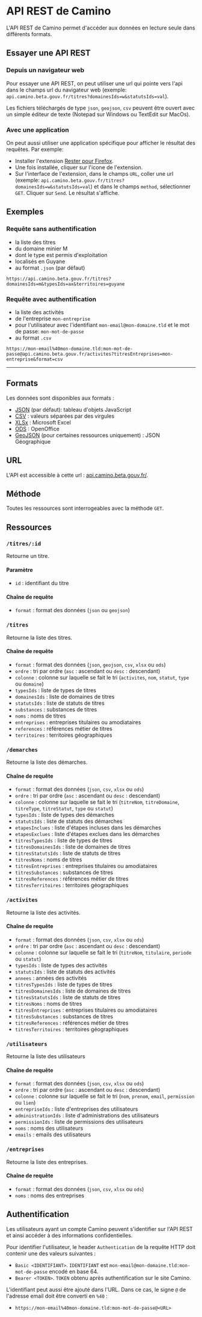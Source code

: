 # API REST de Camino

L'API REST de Camino permet d'accéder aux données en lecture seule dans différents formats.

## Essayer une API REST

### Depuis un navigateur web

Pour essayer une API REST, on peut utiliser une url qui pointe vers l'api dans le champs url du navigateur web (exemple: `api.camino.beta.gouv.fr/titres?domainesIds=w&statutsIds=val`).

Les fichiers téléchargés de type `json`, `geojson`, `csv` peuvent être ouvert avec un simple éditeur de texte (Notepad sur Windows ou TextEdit sur MacOs).

### Avec une application

On peut aussi utiliser une application spécifique pour afficher le résultat des requêtes. Par exemple:

- Installer l'extension [Rester pour Firefox](https://addons.mozilla.org/en-US/firefox/addon/rester/).
- Une fois installée, cliquer sur l'icone de l'extension.
- Sur l'interface de l'extension, dans le champs `URL`, coller une url (exemple: `api.camino.beta.gouv.fr/titres?domainesIds=w&statutsIds=val`) et dans le champs `method`, sélectionner `GET`. Cliquer sur `Send`. Le résultat s'affiche.

## Exemples

### Requête sans authentification

- la liste des titres
- du domaine minier M
- dont le type est permis d'exploitation
- localisés en Guyane
- au format `.json` (par défaut)

`https://api.camino.beta.gouv.fr/titres?domainesIds=m&typesIds=ax&territoires=guyane`

### Requête avec authentification

- la liste des activités
- de l'entreprise `mon-entreprise`
- pour l'utilisateur avec l'identifiant `mon-email@mon-domaine.tld` et le mot de passe: `mon-mot-de-passe`
- au format `.csv`

`https://mon-email%40mon-domaine.tld:mon-mot-de-passe@api.camino.beta.gouv.fr/activites?titresEntreprises=mon-entreprise&format=csv`

---

## Formats

Les données sont disponibles aux formats :

- [JSON](https://www.json.org) (par défaut): tableau d'objets JavaScript
- [CSV](https://fr.wikipedia.org/wiki/Comma-separated_values) : valeurs séparées par des virgules
- [XLSx](https://fr.wikipedia.org/wiki/XLSX) : Microsoft Excel
- [ODS](https://www.openoffice.org/) : OpenOffice
- [GeoJSON](https://geojson.org/) (pour certaines ressources uniquement) : JSON Géographique

## URL

L'API est accessible à cette url : [api.camino.beta.gouv.fr/<ressource>](https://api.camino.beta.gouv.fr/).

## Méthode

Toutes les ressources sont interrogeables avec la méthode `GET`.

## Ressources

### `/titres/:id`

Retourne un titre.

#### Paramètre

- `id` : identifiant du titre

#### Chaîne de requête

- `format` : format des données (`json` ou `geojson`)

### `/titres`

Retourne la liste des titres.

#### Chaîne de requête

- `format` : format des données (`json`, `geojson`, `csv`, `xlsx` ou `ods`)
- `ordre` : tri par ordre (`asc` : ascendant ou `desc` : descendant)
- `colonne` : colonne sur laquelle se fait le tri (`activites`, `nom`, `statut`, `type` ou `domaine`)
- `typesIds` : liste de types de titres
- `domainesIds` : liste de domaines de titres
- `statutsIds` : liste de statuts de titres
- `substances` : substances de titres
- `noms` : noms de titres
- `entreprises` : entreprises titulaires ou amodiataires
- `references` : références métier de titres
- `territoires` : territoires géographiques

### `/demarches`

Retourne la liste des démarches.

#### Chaîne de requête

- `format` : format des données (`json`, `csv`, `xlsx` ou `ods`)
- `ordre` : tri par ordre (`asc` : ascendant ou `desc` : descendant)
- `colonne` : colonne sur laquelle se fait le tri (`titreNom`, `titreDomaine`, `titreType`, `titreStatut`, `type` ou `statut`)
- `typesIds` : liste de types des démarches
- `statutsIds` : liste de statuts des démarches
- `etapesInclues` : liste d'étapes incluses dans les démarches
- `etapesExclues` : liste d'étapes exclues dans les démarches
- `titresTypesIds` : liste de types de titres
- `titresDomainesIds` : liste de domaines de titres
- `titresStatutsIds` : liste de statuts de titres
- `titresNoms` : noms de titres
- `titresEntreprises` : entreprises titulaires ou amodiataires
- `titresSubstances` : substances de titres
- `titresReferences` : références métier de titres
- `titresTerritoires` : territoires géographiques

### `/activites`

Retourne la liste des activités.

#### Chaîne de requête

- `format` : format des données (`json`, `csv`, `xlsx` ou `ods`)
- `ordre` : tri par ordre (`asc` : ascendant ou `desc` : descendant)
- `colonne` : colonne sur laquelle se fait le tri (`titreNom`, `titulaire`, `periode` ou `statut`)
- `typesIds` : liste de types des activités
- `statutsIds` : liste de statuts des activités
- `annees` : années des activités
- `titresTypesIds` : liste de types de titres
- `titresDomainesIds` : liste de domaines de titres
- `titresStatutsIds` : liste de statuts de titres
- `titresNoms` : noms de titres
- `titresEntreprises` : entreprises titulaires ou amodiataires
- `titresSubstances` : substances de titres
- `titresReferences` : références métier de titres
- `titresTerritoires` : territoires géographiques

### `/utilisateurs`

Retourne la liste des utilisateurs

#### Chaîne de requête

- `format` : format des données (`json`, `csv`, `xlsx` ou `ods`)
- `ordre` : tri par ordre (`asc` : ascendant ou `desc` : descendant)
- `colonne` : colonne sur laquelle se fait le tri (`nom`, `prenom`, `email`, `permission` ou `lien`)
- `entrepriseIds` : liste d'entreprises des utilisateurs
- `administrationIds` : liste d'administrations des utilisateurs
- `permissionIds` : liste de permissions des utilisateurs
- `noms` : noms des utilisateurs
- `emails` : emails des utilisateurs

### `/entreprises`

Retourne la liste des entreprises.

#### Chaîne de requête

- `format` : format des données (`json`, `csv`, `xlsx` ou `ods`)
- `noms` : noms des entreprises

## Authentification

Les utilisateurs ayant un compte Camino peuvent s'identifier sur l'API REST et ainsi accéder à des informations confidentielles.

Pour identifier l'utilisateur, le header `Authentication` de la requête HTTP doit contenir une des valeurs suivantes :

- `Basic <IDENTIFIANT>`. `IDENTIFIANT` est `mon-email@mon-domaine.tld:mon-mot-de-passe` encodé en base 64.
- `Bearer <TOKEN>`. `TOKEN` obtenu après authentification sur le site Camino.

L'identifiant peut aussi être ajouté dans l'URL. Dans ce cas, le signe `@` de l'adresse email doit être converti en `%40` :

- `https://mon-email%40mon-domaine.tld:mon-mot-de-passe@<URL>`
